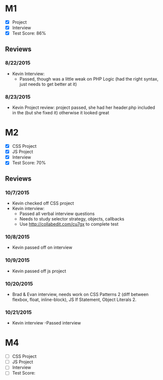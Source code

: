 # M1

- [x] Project
- [x] Interview
- [x] Test Score: 86%

## Reviews

### 8/22/2015

- Kevin Interview:
  - Passed, though was a little weak on PHP Logic (had the right syntax, just needs to get better at it)

### 8/23/2015

- Kevin Project review: project passed, she had her header.php included in the <head> (but she fixed it) otherwise it looked great

# M2

- [x] CSS Project
- [x] JS Project
- [x] Interview
- [x] Test Score: 70%

## Reviews

### 10/7/2015

- Kevin checked off CSS project
- Kevin interview:
  - Passed all verbal interview questions
  - Needs to study selector strategy, objects, callbacks
  - Use http://collabedit.com/cu7gx to complete test

### 10/8/2015

- Kevin passed off on interview

### 10/9/2015

- Kevin passed off js project


### 10/20/2015

- Brad & Evan interview, needs work on CSS Patterns 2 (diff between flexbox, float, inline-block), JS If Statement, Object Literals 2.

### 10/21/2015

- Kevin interview
    -Passed interview


# M4

- [ ] CSS Project
- [ ] JS Project
- [ ] Interview
- [ ] Test Score:
